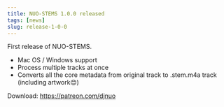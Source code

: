 ```yaml
---
title: NUO-STEMS 1.0.0 released
tags: [news]
slug: release-1-0-0
---
```


First release of NUO-STEMS.

<!-- truncate -->

- Mac OS / Windows support
- Process multiple tracks at once
- Converts all the core metadata from original track to .stem.m4a track (including artwork😊)

Download: https://patreon.com/djnuo
